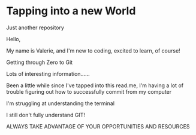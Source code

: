 # Tapping into a new World
Just another repository

Hello, 
  
  My name is Valerie, and I'm new to coding, excited to learn, of course!
  
  Getting through Zero to Git
  
 Lots of interesting information...... 
  
  Been a little while since I've tapped into this read.me, I'm having a lot of trouble 
  figuring out how to successfully commit from my computer
  
  I'm struggling at understanding the terminal
  
 I still don't fully understand GIT!
 
 ALWAYS TAKE ADVANTAGE OF YOUR OPPORTUNITIES AND RESOURCES
  
